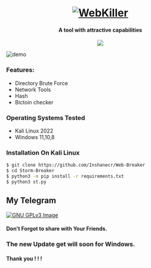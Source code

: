 <h1 align="center">
  <br>
  <a href="https://github.com/inshanecr/Web-killer"><img src="https://github.com/Inshanecr/Web-killer/blob/main/lib/image/Screenshot_20220627-001359-1-1.jpg" alt="WebKiller"></a>

</h1>

<h4 align="center">A tool with attractive capabilities</h4>

<p align="center">
  <a href="http://python.org">
    <img src="https://img.shields.io/badge/python-v3-blue">
  </a>
  </a>

</p>

![demo](https://github.com/Inshanecr/Web-killer/blob/main/lib/image/Screenshot_20220627-001359-1-1.jpg)

### Features:

- Directory Brute Force
- Network Tools 
- Hash 
- Bictoin checker




### Operating Systems Tested

- Kali Linux 2022
- Windows 11,10,8


### Installation On Kali Linux


```bash
$ git clone https://github.com/Inshanecr/Web-Breaker
$ cd Storm-Breaker
$ python3 -m pip install -r requirements.txt
$ python3 st.py
```

## My Telegram
[![GNU GPLv3 Image](https://telegram.org/img/t_logo.png)](http://t.me/LooQaat)

#### Don't Forgot to share with Your Friends. 
### The new Update get will soon for Windows.
#### Thank you ! ! ! 
